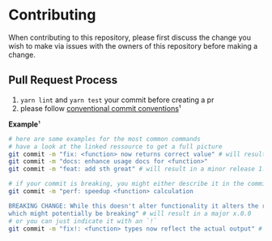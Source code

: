 # Contributing

When contributing to this repository, please first discuss the change you wish to make via issues with the owners of this repository before making a change.

## Pull Request Process

1. `yarn lint` and `yarn test` your commit before creating a pr
2. please follow [conventional commit conventions](https://www.conventionalcommits.org/en/v1.0.0/)¹

**Example**¹

```bash
# here are some examples for the most common commands
# have a look at the linked ressource to get a full picture
git commit -m "fix: <function> now returns correct value" # will result in a patch 1.0.x
git commit -m "docs: enhance usage docs for <function>"
git commit -m "feat: add sth great" # will result in a minor release 1.x.0

# if your commit is breaking, you might either describe it in the commit message
git commit -m "perf: speedup <function> calculation

BREAKING CHANGE: While this doesn't alter functionality it alters the return type,
which might potentially be breaking" # will result in a major x.0.0
# or you can just indicate it with an `!`
git commit -m "fix!: <function> types now reflect the actual output" # will result in a major x.0.0

```
